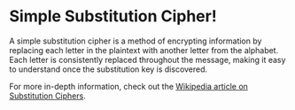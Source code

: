 # Simple Substitution Cipher!
A simple substitution cipher is a method of encrypting information by replacing each letter in the plaintext with another letter from the alphabet. Each letter is consistently replaced throughout the message, making it easy to understand once the substitution key is discovered.

For more in-depth information, check out the [Wikipedia article on Substitution Ciphers](https://en.wikipedia.org/wiki/Substitution_cipher).
